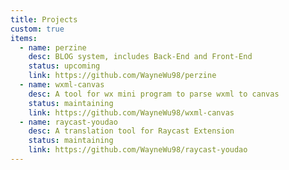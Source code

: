 ```yaml
---
title: Projects
custom: true
items:
  - name: perzine
    desc: BLOG system, includes Back-End and Front-End
    status: upcoming
    link: https://github.com/WayneWu98/perzine
  - name: wxml-canvas
    desc: A tool for wx mini program to parse wxml to canvas
    status: maintaining
    link: https://github.com/WayneWu98/wxml-canvas
  - name: raycast-youdao
    desc: A translation tool for Raycast Extension
    status: maintaining
    link: https://github.com/WayneWu98/raycast-youdao
---
```


<Banner title="Projects" desc="All projects maintained by me" />
<Space :size="64" />
<ListProjects :projects="frontmatter.items" />